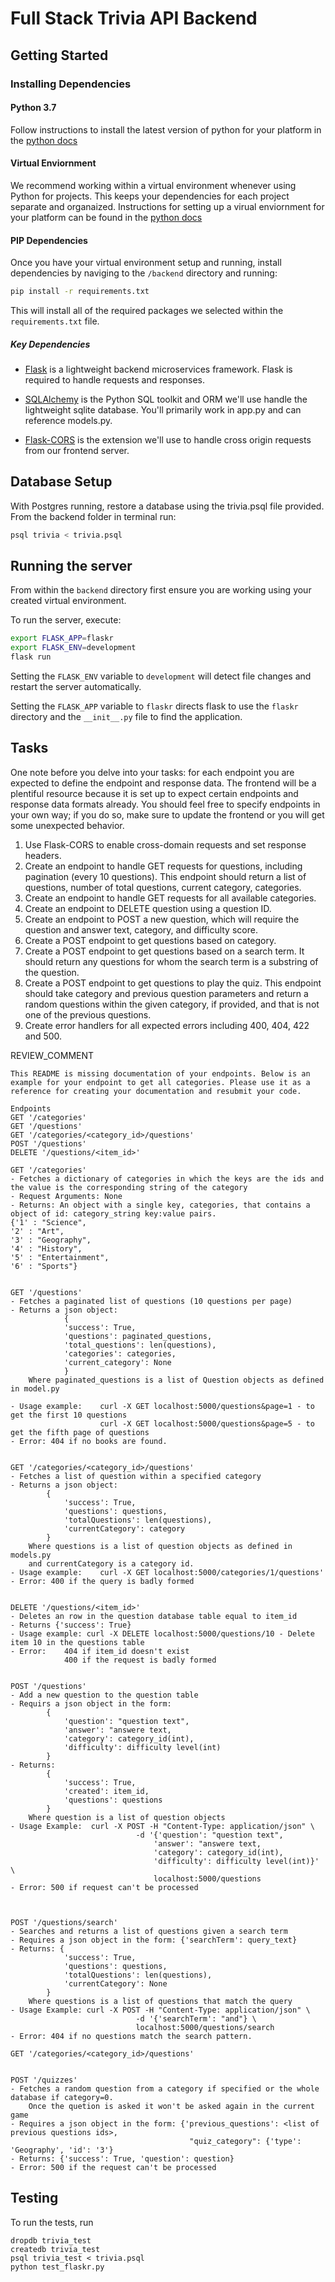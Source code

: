 # Full Stack Trivia API Backend

## Getting Started

### Installing Dependencies

#### Python 3.7

Follow instructions to install the latest version of python for your platform in the [python docs](https://docs.python.org/3/using/unix.html#getting-and-installing-the-latest-version-of-python)

#### Virtual Enviornment

We recommend working within a virtual environment whenever using Python for projects. This keeps your dependencies for each project separate and organaized. Instructions for setting up a virual enviornment for your platform can be found in the [python docs](https://packaging.python.org/guides/installing-using-pip-and-virtual-environments/)

#### PIP Dependencies

Once you have your virtual environment setup and running, install dependencies by naviging to the `/backend` directory and running:

```bash
pip install -r requirements.txt
```

This will install all of the required packages we selected within the `requirements.txt` file.

##### Key Dependencies

- [Flask](http://flask.pocoo.org/)  is a lightweight backend microservices framework. Flask is required to handle requests and responses.

- [SQLAlchemy](https://www.sqlalchemy.org/) is the Python SQL toolkit and ORM we'll use handle the lightweight sqlite database. You'll primarily work in app.py and can reference models.py. 

- [Flask-CORS](https://flask-cors.readthedocs.io/en/latest/#) is the extension we'll use to handle cross origin requests from our frontend server. 

## Database Setup
With Postgres running, restore a database using the trivia.psql file provided. From the backend folder in terminal run:
```bash
psql trivia < trivia.psql
```

## Running the server

From within the `backend` directory first ensure you are working using your created virtual environment.

To run the server, execute:

```bash
export FLASK_APP=flaskr
export FLASK_ENV=development
flask run
```

Setting the `FLASK_ENV` variable to `development` will detect file changes and restart the server automatically.

Setting the `FLASK_APP` variable to `flaskr` directs flask to use the `flaskr` directory and the `__init__.py` file to find the application. 

## Tasks

One note before you delve into your tasks: for each endpoint you are expected to define the endpoint and response data. The frontend will be a plentiful resource because it is set up to expect certain endpoints and response data formats already. You should feel free to specify endpoints in your own way; if you do so, make sure to update the frontend or you will get some unexpected behavior. 

1. Use Flask-CORS to enable cross-domain requests and set response headers. 
2. Create an endpoint to handle GET requests for questions, including pagination (every 10 questions). This endpoint should return a list of questions, number of total questions, current category, categories. 
3. Create an endpoint to handle GET requests for all available categories. 
4. Create an endpoint to DELETE question using a question ID. 
5. Create an endpoint to POST a new question, which will require the question and answer text, category, and difficulty score. 
6. Create a POST endpoint to get questions based on category. 
7. Create a POST endpoint to get questions based on a search term. It should return any questions for whom the search term is a substring of the question. 
8. Create a POST endpoint to get questions to play the quiz. This endpoint should take category and previous question parameters and return a random questions within the given category, if provided, and that is not one of the previous questions. 
9. Create error handlers for all expected errors including 400, 404, 422 and 500. 

REVIEW_COMMENT
```
This README is missing documentation of your endpoints. Below is an example for your endpoint to get all categories. Please use it as a reference for creating your documentation and resubmit your code. 

Endpoints
GET '/categories'
GET '/questions'
GET '/categories/<category_id>/questions'
POST '/questions'
DELETE '/questions/<item_id>'

GET '/categories'
- Fetches a dictionary of categories in which the keys are the ids and the value is the corresponding string of the category
- Request Arguments: None
- Returns: An object with a single key, categories, that contains a object of id: category_string key:value pairs. 
{'1' : "Science",
'2' : "Art",
'3' : "Geography",
'4' : "History",
'5' : "Entertainment",
'6' : "Sports"}


GET '/questions'
- Fetches a paginated list of questions (10 questions per page)
- Returns a json object:
            {
            'success': True,
            'questions': paginated_questions,
            'total_questions': len(questions),
            'categories': categories,
            'current_category': None
            }
    Where paginated_questions is a list of Question objects as defined in model.py

- Usage example:    curl -X GET localhost:5000/questions&page=1 - to get the first 10 questions
                    curl -X GET localhost:5000/questions&page=5 - to get the fifth page of questions
- Error: 404 if no books are found.


GET '/categories/<category_id>/questions'
- Fetches a list of question within a specified category
- Returns a json object:
        {
            'success': True,
            'questions': questions,
            'totalQuestions': len(questions),
            'currentCategory': category
        }
    Where questions is a list of question objects as defined in models.py
    and currentCategory is a category id.
- Usage example:    curl -X GET localhost:5000/categories/1/questions'
- Error: 400 if the query is badly formed


DELETE '/questions/<item_id>'
- Deletes an row in the question database table equal to item_id
- Returns {'success': True}
- Usage example: curl -X DELETE localhost:5000/questions/10 - Delete item 10 in the questions table
- Error:    404 if item_id doesn't exist
            400 if the request is badly formed


POST '/questions'
- Add a new question to the question table
- Requirs a json object in the form:
        {
            'question': "question text",
            'answer': "answere text,
            'category': category_id(int),
            'difficulty': difficulty level(int)
        }
- Returns: 
        {
            'success': True,
            'created': item_id,
            'questions': questions
        }
    Where question is a list of question objects
- Usage Example:  curl -X POST -H "Content-Type: application/json" \
                            -d '{'question': "question text",
                                'answer': "answere text,
                                'category': category_id(int),
                                'difficulty': difficulty level(int)}' \
                                localhost:5000/questions
- Error: 500 if request can't be processed
        


POST '/questions/search'
- Searches and returns a list of questions given a search term
- Requires a json object in the form: {'searchTerm': query_text}
- Returns: {
            'success': True,
            'questions': questions,
            'totalQuestions': len(questions),
            'currentCategory': None
        }
    Where questions is a list of questions that match the query
- Usage Example: curl -X POST -H "Content-Type: application/json" \
                            -d '{'searchTerm': "and"} \
                            localhost:5000/questions/search
- Error: 404 if no questions match the search pattern.

GET '/categories/<category_id>/questions'


POST '/quizzes'
- Fetches a random question from a category if specified or the whole database if category=0.
    Once the quetion is asked it won't be asked again in the current game
- Requires a json object in the form: {'previous_questions': <list of previous questions ids>, 
                                        "quiz_category": {'type': 'Geography', 'id': '3'}
- Returns: {'success': True, 'question': question}
- Error: 500 if the request can't be processed
```


## Testing
To run the tests, run
```
dropdb trivia_test
createdb trivia_test
psql trivia_test < trivia.psql
python test_flaskr.py
```